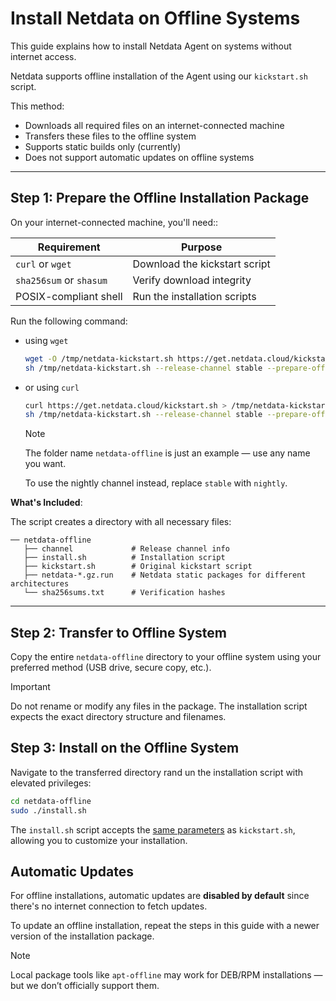 # Install Netdata on Offline Systems

This guide explains how to install Netdata Agent on systems without internet access.

Netdata supports offline installation of the Agent using our `kickstart.sh` script.

This method:

- Downloads all required files on an internet-connected machine
- Transfers these files to the offline system
- Supports static builds only (currently)
- Does not support automatic updates on offline systems

---

## Step 1: Prepare the Offline Installation Package

On your internet-connected machine, you'll need::

| Requirement             | Purpose                       |
|-------------------------|-------------------------------|
| `curl` or `wget`        | Download the kickstart script |
| `sha256sum` or `shasum` | Verify download integrity     |
| POSIX-compliant shell   | Run the installation scripts  |

Run the following command:

- using `wget`
  ```bash
  wget -O /tmp/netdata-kickstart.sh https://get.netdata.cloud/kickstart.sh
  sh /tmp/netdata-kickstart.sh --release-channel stable --prepare-offline-install-source ./netdata-offline
  ```
- or using `curl`
  ```bash
  curl https://get.netdata.cloud/kickstart.sh > /tmp/netdata-kickstart.sh
  sh /tmp/netdata-kickstart.sh --release-channel stable --prepare-offline-install-source ./netdata-offline
  ```

  > [!NOTE]
  > The folder name `netdata-offline` is just an example — use any name you want.
  >
  > To use the nightly channel instead, replace `stable` with `nightly`.

**What's Included**:

The script creates a directory with all necessary files:

```
── netdata-offline
   ├── channel             # Release channel info
   ├── install.sh          # Installation script
   ├── kickstart.sh        # Original kickstart script
   ├── netdata-*.gz.run    # Netdata static packages for different architectures
   └── sha256sums.txt      # Verification hashes
```

---

## Step 2: Transfer to Offline System

Copy the entire `netdata-offline` directory to your offline system using your preferred method (USB drive, secure copy, etc.).

> [!IMPORTANT]  
> Do not rename or modify any files in the package.
> The installation script expects the exact directory structure and filenames.

## Step 3: Install on the Offline System

Navigate to the transferred directory rand un the installation script with elevated privileges:

```bash
cd netdata-offline
sudo ./install.sh
```

The `install.sh` script accepts the [same parameters](/packaging/installer/methods/kickstart.md#optional-parameters-for-kickstartsh) as `kickstart.sh`, allowing you to customize your installation.

## Automatic Updates

For offline installations, automatic updates are **disabled by default** since there's no internet connection to fetch updates.

To update an offline installation, repeat the steps in this guide with a newer version of the installation package.

> [!NOTE]   
> Local package tools like `apt-offline` may work for DEB/RPM installations — but we don’t officially support them.
